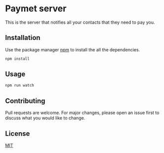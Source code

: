 # Paymet server

This is the server that notifies all your contacts that they need to pay you.

## Installation

Use the package manager [npm](https://www.npmjs.com/) to install the all the dependencies.

```bash
npm install
```

## Usage

```python
npm run watch
```

## Contributing
Pull requests are welcome. For major changes, please open an issue first to discuss what you would like to change.

## License
[MIT](https://choosealicense.com/licenses/mit/)
